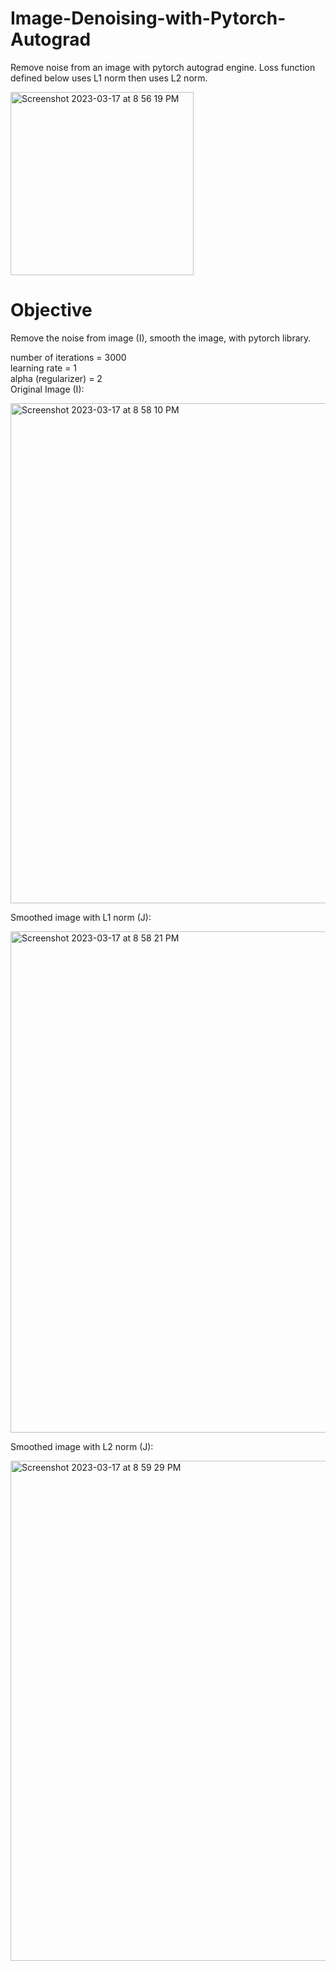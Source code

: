 # Image-Denoising-with-Pytorch-Autograd
Remove noise from an image with pytorch autograd engine. Loss function defined below uses L1 norm then uses L2 norm.

<img width="293" alt="Screenshot 2023-03-17 at 8 56 19 PM" src="https://user-images.githubusercontent.com/34732790/226077258-ce9f8ecb-206d-4fdc-af8f-14a4ceee8aa5.png">

# Objective 
Remove the noise from image (I), smooth the image, with pytorch library.

number of iterations = 3000<br>
learning rate = 1<br>
alpha (regularizer) = 2 <br>
Original Image (I):

<img width="800" alt="Screenshot 2023-03-17 at 8 58 10 PM" src="https://user-images.githubusercontent.com/34732790/226077351-d84dccbd-bb74-468e-a125-258b60ca3341.png">

Smoothed image with L1 norm (J):

<img width="802" alt="Screenshot 2023-03-17 at 8 58 21 PM" src="https://user-images.githubusercontent.com/34732790/226077366-e89c0600-3bad-4d68-b04c-6e127a389f58.png">

Smoothed image with L2 norm (J):

<img width="800" alt="Screenshot 2023-03-17 at 8 59 29 PM" src="https://user-images.githubusercontent.com/34732790/226077381-05640b32-5683-4415-bf22-7e6e86bc5dfd.png">
